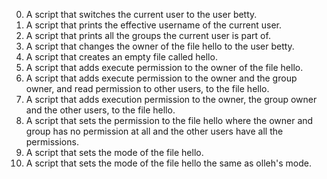 0. A script that switches the current user to the user betty.
1. A script that prints the effective username of the current user.
2. A script that prints all the groups the current user is part of.
3. A script that changes the owner of the file hello to the user betty.
4. A script that creates an empty file called hello.
5. A script that adds execute permission to the owner of the file hello.
6. A script that adds execute permission to the owner and the group owner, and read permission to other users, to the file hello.
7. A script that adds execution permission to the owner, the group owner and the other users, to the file hello.
8. A script that sets the permission to the file hello where the owner and group has no permission at all and the other users have all the permissions.
9. A script that sets the mode of the file hello.
10. A script that sets the mode of the file hello the same as olleh's mode.
